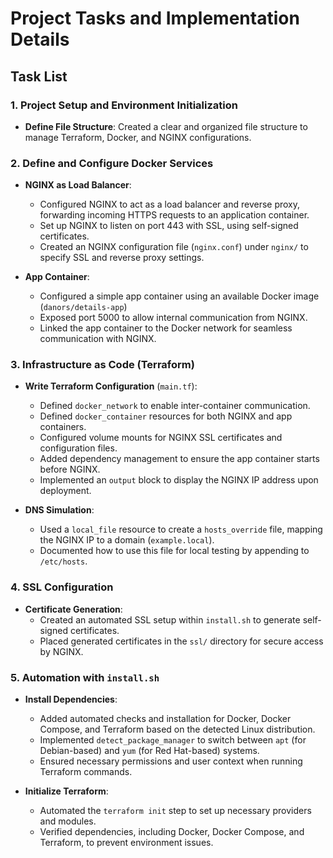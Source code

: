 # Project Tasks and Implementation Details

## Task List

### 1. Project Setup and Environment Initialization
- **Define File Structure**: Created a clear and organized file structure to manage Terraform, Docker, and NGINX configurations.

### 2. Define and Configure Docker Services

- **NGINX as Load Balancer**:
  - Configured NGINX to act as a load balancer and reverse proxy, forwarding incoming HTTPS requests to an application container.
  - Set up NGINX to listen on port 443 with SSL, using self-signed certificates.
  - Created an NGINX configuration file (`nginx.conf`) under `nginx/` to specify SSL and reverse proxy settings.

- **App Container**:
  - Configured a simple app container using an available Docker image (`danors/details-app`)
  - Exposed port 5000 to allow internal communication from NGINX.
  - Linked the app container to the Docker network for seamless communication with NGINX.

### 3. Infrastructure as Code (Terraform)
- **Write Terraform Configuration** (`main.tf`):
  - Defined `docker_network` to enable inter-container communication.
  - Defined `docker_container` resources for both NGINX and app containers.
  - Configured volume mounts for NGINX SSL certificates and configuration files.
  - Added dependency management to ensure the app container starts before NGINX.
  - Implemented an `output` block to display the NGINX IP address upon deployment.

- **DNS Simulation**:
  - Used a `local_file` resource to create a `hosts_override` file, mapping the NGINX IP to a domain (`example.local`).
  - Documented how to use this file for local testing by appending to `/etc/hosts`.

### 4. SSL Configuration
- **Certificate Generation**:
  - Created an automated SSL setup within `install.sh` to generate self-signed certificates.
  - Placed generated certificates in the `ssl/` directory for secure access by NGINX.

### 5. Automation with `install.sh`
- **Install Dependencies**:
  - Added automated checks and installation for Docker, Docker Compose, and Terraform based on the detected Linux distribution.
  - Implemented `detect_package_manager` to switch between `apt` (for Debian-based) and `yum` (for Red Hat-based) systems.
  - Ensured necessary permissions and user context when running Terraform commands.

- **Initialize Terraform**:
  - Automated the `terraform init` step to set up necessary providers and modules.
  - Verified dependencies, including Docker, Docker Compose, and Terraform, to prevent environment issues.
